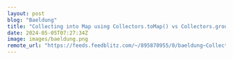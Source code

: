 ```yaml
---
layout: post
blog: "Baeldung"
title: "Collecting into Map using Collectors.toMap() vs Collectors.groupingBy()"
date: 2024-05-05T07:27:34Z
image: images/baeldung.png
remote_url: "https://feeds.feedblitz.com/~/895870955/0/baeldung~Collecting-into-Map-using-CollectorstoMap-vs-CollectorsgroupingBy"
---
```


